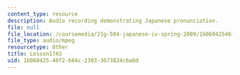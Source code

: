 ```yaml
---
content_type: resource
description: Audio recording demonstrating Japanese pronunciation.
file: null
file_location: /coursemedia/21g-504-japanese-iv-spring-2009/1b06042546f2b84c23033673824c6a6d_Lesson17A3.mp3
file_type: audio/mpeg
resourcetype: Other
title: Lesson17A3
uid: 1b060425-46f2-b84c-2303-3673824c6a6d
---
```


